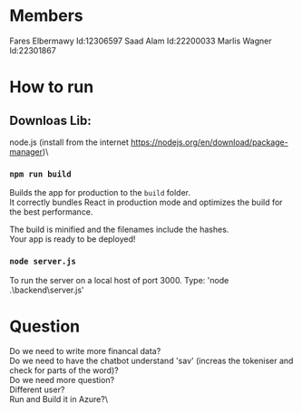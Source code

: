 # Members

Fares Elbermawy    Id:12306597
Saad Alam          Id:22200033
Marlis Wagner      Id:22301867

# How to run

## Downloas Lib:

node.js (install from the internet https://nodejs.org/en/download/package-manager)\

### `npm run build`

Builds the app for production to the `build` folder.\
It correctly bundles React in production mode and optimizes the build for the best performance.

The build is minified and the filenames include the hashes.\
Your app is ready to be deployed!

### `node server.js`

To run the server on a local host of port 3000. Type: 'node .\backend\server.js'

# Question

Do we need to write more financal data?\
Do we need to have the chatbot understand 'sav' (increas the tokeniser and check for parts of the word)?\
Do we need more question?\
Different user?\
Run and Build it in Azure?\
